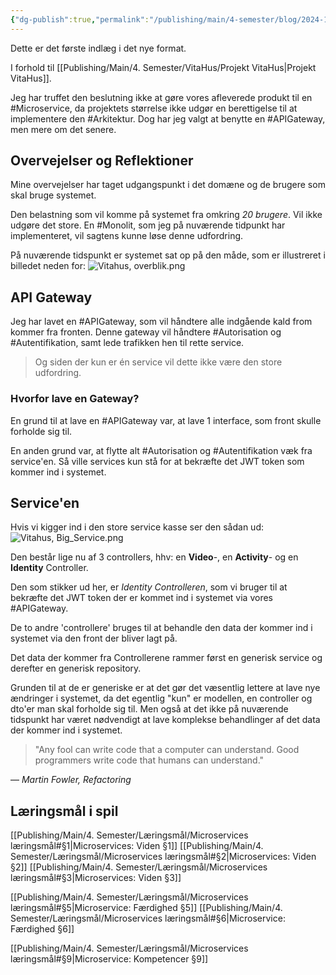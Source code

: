 ```yaml
---
{"dg-publish":true,"permalink":"/publishing/main/4-semester/blog/2024-10-02-microservice/","hide":true,"dgEnableSearch":true,"created":"2024-10-02T09:21:54.218+02:00"}
---
```



Dette er det første indlæg i det nye format.

I forhold til [[Publishing/Main/4. Semester/VitaHus/Projekt VitaHus\|Projekt VitaHus]].

Jeg har truffet den beslutning ikke at gøre vores afleverede produkt til en #Microservice, da projektets størrelse ikke udgør en berettigelse til at implementere den #Arkitektur. Dog har jeg valgt at benytte en #APIGateway, men mere om det senere.

## Overvejelser og Reflektioner
Mine overvejelser har taget udgangspunkt i det domæne og de brugere som skal bruge systemet. 

Den belastning som vil komme på systemet fra omkring *20 brugere*. Vil ikke udgøre det store. En #Monolit, som jeg på nuværende tidpunkt har implementeret, vil sagtens kunne løse denne udfordring.

På nuværende tidspunkt er systemet sat op på den måde, som er illustreret i billedet neden for:
![Vitahus, overblik.png](/img/user/Resource/Excalidraw/Vitahus,%20overblik.png) 

## API Gateway
Jeg har lavet en #APIGateway, som vil håndtere alle indgående kald from kommer fra fronten. Denne gateway vil håndtere #Autorisation og #Autentifikation, samt lede trafikken hen til rette service. 

> Og siden der kun er én service vil dette ikke være den store udfordring.

### Hvorfor lave en Gateway?
En grund til at lave en #APIGateway var, at lave 1 interface, som front skulle forholde sig til.

En anden grund var, at flytte alt #Autorisation og #Autentifikation væk fra service'en. Så ville services kun stå for at bekræfte det JWT token som kommer ind i systemet.

## Service'en
Hvis vi kigger ind i den store service kasse ser den sådan ud:
![Vitahus, Big_Service.png](/img/user/Resource/Excalidraw/Vitahus,%20Big_Service.png)

Den består lige nu af 3 controllers, hhv: en **Video**-, en **Activity**- og en **Identity** Controller.

Den som stikker ud her, er *Identity Controlleren*, som vi bruger til at bekræfte det JWT token der er kommet ind i systemet via vores #APIGateway. 

De to andre 'controllere' bruges til at behandle den data der kommer ind i systemet via den front der bliver lagt på.

Det data der kommer fra Controllerene rammer først en generisk service og derefter en generisk repository.

Grunden til at de er generiske er at det gør det væsentlig lettere at lave nye ændringer i systemet, da det egentlig "kun" er modellen, en controller og dto'er man skal forholde sig til. Men også at det ikke på nuværende tidspunkt har været nødvendigt at lave komplekse behandlinger af det data der kommer ind i systemet. 

> "Any fool can write code that a computer can understand. Good programmers write code that humans can understand."

— _Martin Fowler, Refactoring_


## Læringsmål i spil
[[Publishing/Main/4. Semester/Læringsmål/Microservices læringsmål#§1\|Microservices: Viden §1]]
[[Publishing/Main/4. Semester/Læringsmål/Microservices læringsmål#§2\|Microservices: Viden §2]]
[[Publishing/Main/4. Semester/Læringsmål/Microservices læringsmål#§3\|Microservices: Viden §3]]

[[Publishing/Main/4. Semester/Læringsmål/Microservices læringsmål#§5\|Microservice: Færdighed §5]]
[[Publishing/Main/4. Semester/Læringsmål/Microservices læringsmål#§6\|Microservice: Færdighed §6]]

[[Publishing/Main/4. Semester/Læringsmål/Microservices læringsmål#§9\|Microservice: Kompetencer §9]]

